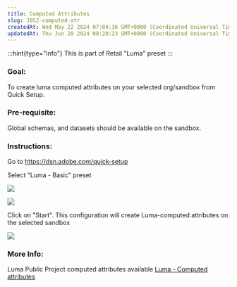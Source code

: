 ```yaml
---
title: Computed Attributes
slug: J0SZ-computed-atr
createdAt: Wed May 22 2024 07:04:36 GMT+0000 (Coordinated Universal Time)
updatedAt: Thu Jun 20 2024 08:28:23 GMT+0000 (Coordinated Universal Time)
---
```


:::hint{type="info"}
This is part of Retail "Luma" preset
:::

### Goal:

To create luma computed attributes on your selected org/sandbox from Quick Setup.&#x20;

### Pre-requisite:

Global schemas, and datasets should be available on the sandbox.

### **Instructions:**

Go to <https://dsn.adobe.com/quick-setup>

Select "Luma - Basic" preset

![](../../assets/-KUtSHc-JTuNCSbw4thoH_luma.jpg)

![](../../assets/gPxfR8zdLvblJL4ewINsM_luma.jpg)

Click on "Start". This configuration will create Luma-computed attributes on the selected sandbox

![](../../assets/xlCXATpdxpZsprX5WZUdI_screenshot-2024-05-22-at-131306.png)

### More Info:

Luma Public Project computed attributes available [Luma - Computed attributes](<../Demo System Next/Luma - Computed attributes.md>)

###

